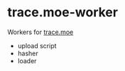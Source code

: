 # trace.moe-worker

Workers for [trace.moe](https://github.com/soruly/trace.moe)

- upload script
- hasher
- loader
